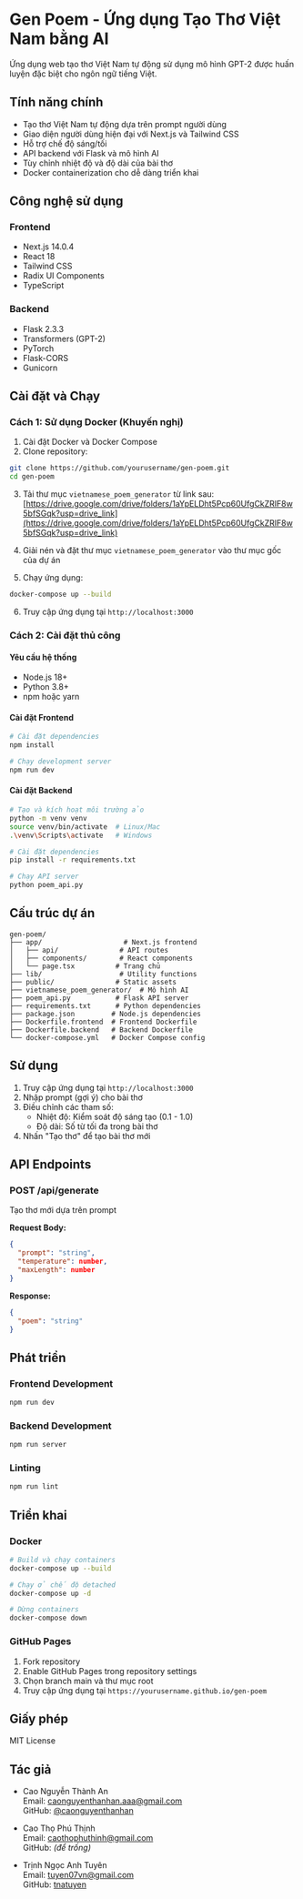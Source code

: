 # Gen Poem - Ứng dụng Tạo Thơ Việt Nam bằng AI

Ứng dụng web tạo thơ Việt Nam tự động sử dụng mô hình GPT-2 được huấn luyện đặc biệt cho ngôn ngữ tiếng Việt.

## Tính năng chính

- Tạo thơ Việt Nam tự động dựa trên prompt người dùng
- Giao diện người dùng hiện đại với Next.js và Tailwind CSS
- Hỗ trợ chế độ sáng/tối
- API backend với Flask và mô hình AI
- Tùy chỉnh nhiệt độ và độ dài của bài thơ
- Docker containerization cho dễ dàng triển khai

## Công nghệ sử dụng

### Frontend
- Next.js 14.0.4
- React 18
- Tailwind CSS
- Radix UI Components
- TypeScript

### Backend
- Flask 2.3.3
- Transformers (GPT-2)
- PyTorch
- Flask-CORS
- Gunicorn

## Cài đặt và Chạy

### Cách 1: Sử dụng Docker (Khuyến nghị)

1. Cài đặt Docker và Docker Compose
2. Clone repository:
```bash
git clone https://github.com/yourusername/gen-poem.git
cd gen-poem
```

3. Tải thư mục `vietnamese_poem_generator` từ link sau:
   [https://drive.google.com/drive/folders/1aYpELDht5Pcp60UfgCkZRlF8w5bfSGqk?usp=drive_link](https://drive.google.com/drive/folders/1aYpELDht5Pcp60UfgCkZRlF8w5bfSGqk?usp=drive_link)
4. Giải nén và đặt thư mục `vietnamese_poem_generator` vào thư mục gốc của dự án

5. Chạy ứng dụng:
```bash
docker-compose up --build
```

6. Truy cập ứng dụng tại `http://localhost:3000`

### Cách 2: Cài đặt thủ công

#### Yêu cầu hệ thống
- Node.js 18+
- Python 3.8+
- npm hoặc yarn

#### Cài đặt Frontend
```bash
# Cài đặt dependencies
npm install

# Chạy development server
npm run dev
```

#### Cài đặt Backend
```bash
# Tạo và kích hoạt môi trường ảo
python -m venv venv
source venv/bin/activate  # Linux/Mac
.\venv\Scripts\activate   # Windows

# Cài đặt dependencies
pip install -r requirements.txt

# Chạy API server
python poem_api.py
```

## Cấu trúc dự án

```
gen-poem/
├── app/                    # Next.js frontend
│   ├── api/               # API routes
│   ├── components/        # React components
│   └── page.tsx          # Trang chủ
├── lib/                   # Utility functions
├── public/               # Static assets
├── vietnamese_poem_generator/  # Mô hình AI
├── poem_api.py           # Flask API server
├── requirements.txt      # Python dependencies
├── package.json         # Node.js dependencies
├── Dockerfile.frontend  # Frontend Dockerfile
├── Dockerfile.backend   # Backend Dockerfile
└── docker-compose.yml   # Docker Compose config
```

## Sử dụng

1. Truy cập ứng dụng tại `http://localhost:3000`
2. Nhập prompt (gợi ý) cho bài thơ
3. Điều chỉnh các tham số:
   - Nhiệt độ: Kiểm soát độ sáng tạo (0.1 - 1.0)
   - Độ dài: Số từ tối đa trong bài thơ
4. Nhấn "Tạo thơ" để tạo bài thơ mới

## API Endpoints

### POST /api/generate
Tạo thơ mới dựa trên prompt

**Request Body:**
```json
{
  "prompt": "string",
  "temperature": number,
  "maxLength": number
}
```

**Response:**
```json
{
  "poem": "string"
}
```

## Phát triển

### Frontend Development
```bash
npm run dev
```

### Backend Development
```bash
npm run server
```

### Linting
```bash
npm run lint
```

## Triển khai

### Docker
```bash
# Build và chạy containers
docker-compose up --build

# Chạy ở chế độ detached
docker-compose up -d

# Dừng containers
docker-compose down
```

### GitHub Pages
1. Fork repository
2. Enable GitHub Pages trong repository settings
3. Chọn branch main và thư mục root
4. Truy cập ứng dụng tại `https://yourusername.github.io/gen-poem`

## Giấy phép

MIT License

## Tác giả

- Cao Nguyễn Thành An  
  Email: caonguyenthanhan.aaa@gmail.com  
  GitHub: [@caonguyenthanhan](https://github.com/caonguyenthanhan)

- Cao Thọ Phú Thịnh  
  Email: caothophuthinh@gmail.com  
  GitHub: *(để trống)*

- Trịnh Ngọc Anh Tuyên  
  Email: tuyen07vn@gmail.com  
  GitHub: [tnatuyen](https://github.com/tnatuyen)
